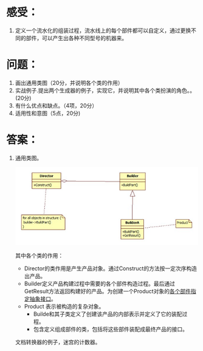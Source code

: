 # 感受：

1. 定义一个流水化的组装过程，流水线上的每个部件都可以自定义，通过更换不同的部件，可以产生出各种不同型号的机器来。

# 问题：

1. 画出通用类图（20分，并说明各个类的作用）
2. 实战例子.提出两个生成器的例子，实现它，并说明其中各个类扮演的角色。。(20分)
3. 有什么优点和缺点。（4项，20分）
4. 适用性和意图（5点，20分)

# 答案：
1. 通用类图。

   ![](assets/Builder.jpeg)

   其中各个类的作用：

   - Director的类作用是产生产品对象。通过Construct的方法按一定次序构造出产品。
   - Builder定义产品构建过程中需要的各个部件构造过程。最后通过GetResult方法返回构建好的产品。为创建一个Product对象的<u>各个部件指定抽象接口</u>。
   - Product 表示被构造的复杂对象。
     - Builde和其子类定义了创建该产品的内部表示并定义了它的装配过程。
     - 包含定义组成部件的类，包括将这些部件装配成最终产品的接口。

   文档转换器的例子，迷宫的计数器。

   